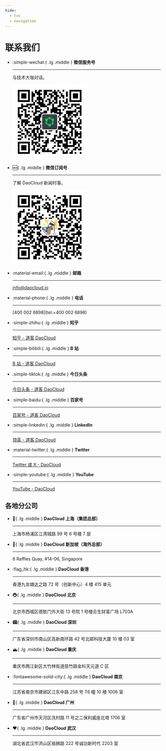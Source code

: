 ```yaml
---
hide:
  - toc
  - navigation
---
```


# 联系我们

<div class="grid cards" markdown>

-   :simple-wechat:{ .lg .middle } __微信服务号__

    ---

    与技术大咖对话。

    ![微信服务号](./images/wechat-group.jpg)

-   :new:{ .lg .middle } __微信订阅号__

    ---

    了解 DaoCloud 新闻时事。

    ![道客船长](./images/capitain.jpg)

</div>

<div class="grid cards" markdown>

-   :material-email:{ .lg .middle } __邮箱__

    ---

    [info@daocloud.io](mailto:info@daocloud.io)

-   :material-phone:{ .lg .middle } __电话__

    ---

    [400 002 6898](tel:+400 002 6898)

-   :simple-zhihu:{ .lg .middle } __知乎__

    ---

    [知乎 - 道客 DaoCloud](https://www.zhihu.com/org/daocloud-3)

-   :simple-bilibili:{ .lg .middle } __B 站__

    ---

    [B 站 - 道客 DaoCloud](https://b23.tv/mtzEiV8)

-   :simple-tiktok:{ .lg .middle } __今日头条__

    ---

    [今日头条 - 道客 DaoCloud](https://www.toutiao.com/c/user/token/MS4wLjABAAAAjCL7lpMJRcqWN1GJyHspMBw89REvqHABPpfpIAi3W4SWaXfSu87vF5tWRfhkk7gm/?source=m_redirect)

-   :simple-baidu:{ .lg .middle } __百家号__

    ---

    [百家号 - 道客 DaoCloud](https://author.baidu.com/home?from=bjh_article&app_id=1726352370746478)

-   :simple-linkedin:{ .lg .middle } __LinkedIn__

    ---

    [领英 - 道客 DaoCloud](https://www.linkedin.com/in/daocloud/)

-   :material-twitter:{ .lg .middle } __Twitter__

    ---

    [Twitter 或 X - DaoCloud](https://x.com/daocloud_io)

-   :simple-youtube:{ .lg .middle } __YouTube__

    ---

    [YouTube - DaoCloud](https://www.youtube.com/results?search_query=daocloud)

</div>

## 各地分公司

<div class="grid cards" markdown>

-   :tokyo_tower:{ .lg .middle } __DaoCloud 上海（集团总部）__

    ---

    上海市杨浦区江湾城路 99 号 6 号楼 7 层

-   :house_with_garden:{ .lg .middle } __DaoCloud 新加坡（海外总部）__

    ---

    6 Raffles Quay, \#14-06, Singapore

-   :flag_hk:{ .lg .middle } __DaoCloud 香港__

    ---

    香港九龙塘达之路 72 号（创新中心）4 楼 415 单元

-   :metro:{ .lg .middle } __DaoCloud 北京__

    ---

    北京市西城区德胜门外大街 13 号院 1 号楼合生财富广场 L703A

-   :cityscape:{ .lg .middle } __DaoCloud 深圳__

    ---

    广东省深圳市南山区高新南环路 42 号北邮科技大厦 10 楼 03 室

-   :mountain_snow:{ .lg .middle } __DaoCloud 重庆__

    ---

    重庆市两江新区大竹林街道慈竹路金科天元道 C 区

-   :fontawesome-solid-city:{ .lg .middle } __DaoCloud 南京__

    ---

    江苏省南京市建邺区江东中路 258 号 T6 幢 10 楼 1006 室

-   :palm_tree:{ .lg .middle } __DaoCloud 广州__

    ---

    广东省广州市天河区冼村路 11 号之二保利威座北塔 1706 室

-   :heart:{ .lg .middle } __DaoCloud 武汉__

    ---

    湖北省武汉市洪山区珞狮路 222 号诚功新时代 2203 室

</div>
